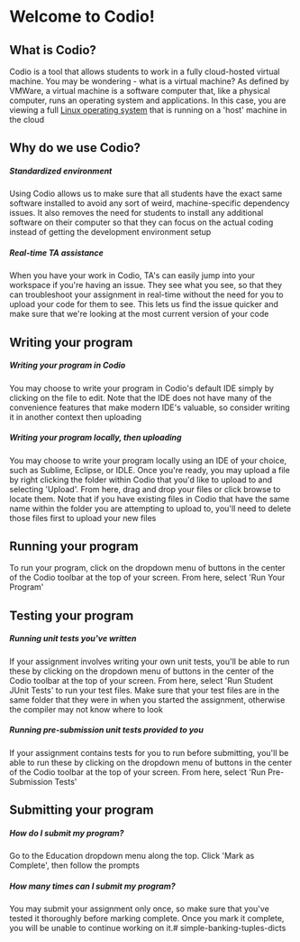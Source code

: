# Welcome to Codio!

## What is Codio?
Codio is a tool that allows students to work in a fully cloud-hosted virtual machine. You may be wondering - what is a virtual machine? As defined by VMWare, a virtual machine is a software computer that, like a physical computer, runs an operating system and applications. In this case, you are viewing a full [Linux operating system](https://en.wikipedia.org/wiki/Linux) that is running on a 'host' machine in the cloud

## Why do we use Codio?

##### Standardized environment
Using Codio allows us to make sure that all students have the exact same software installed to avoid any sort of weird, machine-specific dependency issues. It also removes the need for students to install any additional software on their computer so that they can focus on the actual coding instead of getting the development environment setup

##### Real-time TA assistance
When you have your work in Codio, TA's can easily jump into your workspace if you're having an issue. They see what you see, so that they can troubleshoot your assignment in real-time without the need for you to upload your code for them to see. This lets us find the issue quicker and make sure that we're looking at the most current version of your code

## Writing your program
##### Writing your program in Codio
You may choose to write your program in Codio's default IDE simply by clicking on the file to edit. Note that the IDE does not have many of the convenience features that make modern IDE's valuable, so consider writing it in another context then uploading

##### Writing your program locally, then uploading
You may choose to write your program locally using an IDE of your choice, such as Sublime, Eclipse, or IDLE. Once you're ready, you may upload a file by right clicking the folder within Codio that you'd like to upload to and selecting 'Upload'. From here, drag and drop your files or click browse to locate them. Note that if you have existing files in Codio that have the same name within the folder you are attempting to upload to, you'll need to delete those files first to upload your new files

## Running your program
To run your program, click on the dropdown menu of buttons in the center of the Codio toolbar at the top of your screen. From here, select 'Run Your Program'

## Testing your program

##### Running unit tests you've written
If your assignment involves writing your own unit tests, you'll be able to run these by clicking on the dropdown menu of buttons in the center of the Codio toolbar at the top of your screen. From here, select 'Run Student JUnit Tests' to run your test files. Make sure that your test files are in the same folder that they were in when you started the assignment, otherwise the compiler may not know where to look

##### Running pre-submission unit tests provided to you
If your assignment contains tests for you to run before submitting, you'll be able to run these by clicking on the dropdown menu of buttons in the center of the Codio toolbar at the top of your screen. From here, select 'Run Pre-Submission Tests'

## Submitting your program
##### How do I submit my program?
Go to the Education dropdown menu along the top. Click 'Mark as Complete', then follow the prompts

##### How many times can I submit my program?
You may submit your assignment only once, so make sure that you've tested it thoroughly before marking complete. Once you mark it complete, you will be unable to continue working on it.# simple-banking-tuples-dicts
